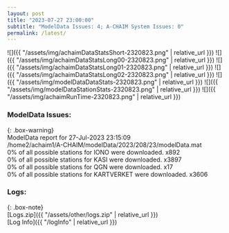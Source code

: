 ```yaml
---
layout: post
title: "2023-07-27 23:00:00"
subtitle: "ModelData Issues: 4; A-CHAIM System Issues: 0"
permalink: /latest/
---
```


![]({{ "/assets/img/achaimDataStatsShort-2320823.png" | relative_url }})
![]({{ "/assets/img/achaimDataStatsLong00-2320823.png" | relative_url }})
![]({{ "/assets/img/achaimDataStatsLong01-2320823.png" | relative_url }})
![]({{ "/assets/img/achaimDataStatsLong02-2320823.png" | relative_url }})
![]({{ "/assets/img/modelDataDataStats-2320823.png" | relative_url }})
![]({{ "/assets/img/modelDataStationStats-2320823.png" | relative_url }})
![]({{ "/assets/img/achaimRunTime-2320823.png" | relative_url }})


### ModelData Issues:  
  
{: .box-warning}  
 ModelData report for 27-Jul-2023 23:15:09   
 /home2/achaim1/A-CHAIM/modelData/2023/208/23/modelData.mat   
 0% of all possible stations for IONO were downloaded. x892   
 0% of all possible stations for KASI were downloaded. x3897   
 0% of all possible stations for QGN were downloaded. x17   
 0% of all possible stations for KARTVERKET were downloaded. x3606   
  


### Logs:  
  
{: .box-note}  
[Logs.zip]({{ "/assets/other/logs.zip" | relative_url }})  
[Log Info]({{ "/logInfo" | relative_url }})  
